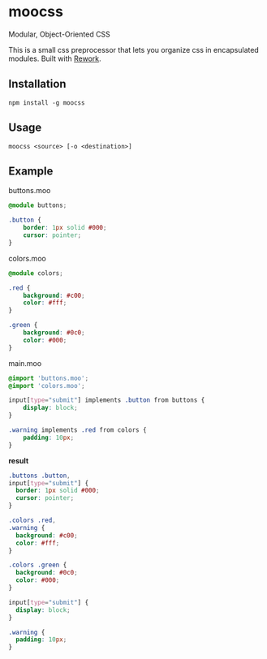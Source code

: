 # moocss
Modular, Object-Oriented CSS

This is a small css preprocessor that lets you organize css in encapsulated modules. Built with [Rework](https://github.com/reworkcss/rework).

## Installation
```
npm install -g moocss
```

## Usage
```
moocss <source> [-o <destination>]
```

## Example

buttons.moo
```css
@module buttons;

.button {
    border: 1px solid #000;
    cursor: pointer;
}
```

colors.moo
```css
@module colors;

.red {
    background: #c00;
    color: #fff;
}

.green {
    background: #0c0;
    color: #000;
}
```

main.moo
```css
@import 'buttons.moo';
@import 'colors.moo';

input[type="submit"] implements .button from buttons {
    display: block;
}

.warning implements .red from colors {
    padding: 10px;
}
```

**result**
```css
.buttons .button,
input[type="submit"] {
  border: 1px solid #000;
  cursor: pointer;
}

.colors .red,
.warning {
  background: #c00;
  color: #fff;
}

.colors .green {
  background: #0c0;
  color: #000;
}

input[type="submit"] {
  display: block;
}

.warning {
  padding: 10px;
}
```